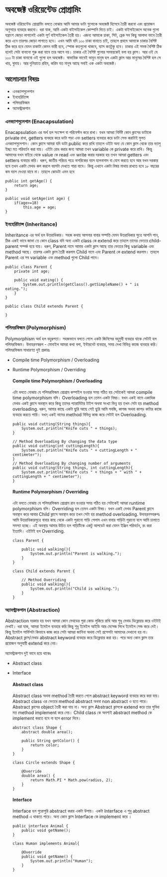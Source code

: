 # অবজেক্ট ওরিয়েন্টেড প্রোগ্রামিং

অবজেক্ট ওরিয়েন্টেড প্রোগ্রামিং বলতে বোঝায় আমি আমার ডাটা গুলোকে অবজেক্ট হিসেবে তৈরী করবো এবং প্রয়োজন অনুসারে ব্যবহার করবো।  ধরা যাক, আমি একটা বাইসাইকেল কোম্পানি দিতে চাই। একটা বাইসাইকেলে অনেক গুলো যন্ত্রাংশ জোড়া লাগালেই একটা 
পূর্ণ বাইসাইকেল তৈরী হয়। এজন্য আমাকে চাকা, সিট, ব্রেক সব কিছু আলাদা ভাবে তৈরী করে এনে তারপর জোড়া লাগাতে হবে। এখন আমি যদি ১০০ চাকা বানাতে চাই, তাহলে প্রথমে আমাকে চাকার বৈশিষ্ট ঠিক করে হবে যেমন চাকাটা কেমন ভারী হবে, স্পোক কতগুলো থাকবে, ব্যাস কতটুকু হবে।
চাকার এই সমস্ত বৈশিষ্ট ঠিক হলেই সেটা বানানো শুরু করা যাবে তার আগে নয়। চাকার এই বৈশিষ্ট গুলোর সমন্বয়কেই বলা হয় ক্লাস। আর ওই যে ১০০ টা চাকা বানাবো ওই গুলো হল অবজেক্ট। স্বাভাবিক ভাবেই ভাবুন মানুষ হল একটা ক্লাস আর মানুষের বৈশিষ্ট হল সে খায়, ঘুমায়। আর দুনিয়াতে রহিম, করিম যত মানুষ
আছে সবাই এক একটা অবজেক্ট। 

## আলোচনার বিষয়ঃ
* এনক্যাপসুলেশান
* ইনহেরিট্যান্স
* পলিমরফিজম
* অ্যাবস্ট্রাকশান


### এনক্যাপসুলেশান (Enacapsulation)
Enacapsulation এর অর্থ হল সংক্ষেপ বা পরিবেস্টন করে রাখা। যখন আমরা নির্দিষ্ট কোন ক্লাসের ডাটাকে private রাখা, getters ব্যবহার  করে ডাটা পড়া এবং setters ব্যবহার করে ডাটা সেভ করাটাই মুলত এনক্যাপসুলেশান। কোন ক্লাসে আমরা যদি ডাটা public করে রাখি 
তাহলে ওইটা অন্য যে কোন ক্লাস থেকে তার ভ্যালু ইচ্ছা মত পরিবর্তন করা যায়। এইটা রোধ করার জন্য আমরা তখন variable কে private করে রাখি। কিন্তু আমাদের যখন বাইরে থেকে value কে read এবং write করার দরকার হয় তখন আমরা getters এবং setters ব্যবহার করি।
ধরুন, জাতীয় পরিচয় পত্রে নাগরিকের বয়স হালনাগাদ বা যোগ করতে হবে আর যখন দরকার হবে তখন একটা মেথড কল করলে বয়সটা দেখতে পারা যাবে। কিন্তু এখানে একটা বিষয় মাথায় রাখতে হবে ১৮ বছরের কম বয়স দেওয়া যাবে না। তাহলে কোডটা এমন হবে

```Enacapsulation
public int getAge() {
	return age;
}

public void setAge(int age) {
	if(age>=18)
		this.age = age;
}
```

### ইনহেরিট্যান্স (Inheritance)
Inheritance এর অর্থ হল উত্তরাধিকার। সহজ কথায় আপনার বাবার সম্পত্তি যেমন উত্তরাধিকার সুত্রে আপনি পান, ঠিক একই ভাবে জাভা তে কোন class যদি অন্য একটা class কে extend করে তাহলে তাদের ভেতরে child-parent সম্পর্ক হয়ে যায়। ধরুন, Parent নামে
আমার একটা ক্লাস আছে তার ভেতরে কিছু variable এবং method আছে। তারপর একটা ক্লাস তৈরী করলাম Child নামে এবং Parent কে extend করলাম। তাহলে Parent এর সব variable এবং method গুলো Child পাবে। 

```Inheritance
public class Parent {
    private int age;

    public void eating() {
        System.out.println(getClass().getSimpleName() + " is eating.");
    }
}

public class Child extends Parent {

}
```

### পলিমরফিজম (Polymorphism)
Polymorphism অর্থ হল বহুরূপতা। সহজভাবে বলতে গেলে একটা জিনিসের বহুমুখী ব্যবহার থাকে সেটাই হল পলিমরফিজম। উদাহরনস্বরূপ - মোবাইল আমরা কথা বলা, ইন্টারনেট ব্যবহার, সময় দেখা বিভিন্ন কাজে ব্যবহার করি। পলিমরফিজম সাধারণত দুই প্রকারঃ
* Compile time Polymorphism / Overloading
* Runtime Polymorphism / Overriding

	#### Compile time Polymorphism / Overloading
	এটা বলতে বোঝায় যে পলিমরফিজম প্রোগ্রাম কম্পাইল হওয়ার সময় গঠিত হয় সেটাকেই আমরা compile time polymorphism বলি। Overloading হল তেমন একটা বিষয়। যখন একই নামে একাধিক মেথড একই ক্লাসে অবস্থান করে কিন্তু তাদের প্যারামিটার টাইপ অথবা সংখ্যা ভিন্ন হয় তখন সেটা হয় method overloading. ধরুন, আমার কাছে একটা ছুরি আছে সেই ছুরি আমি সবজি, কাগজ অথবা কাপড় কাটার কাজে ব্যবহার করতে পারি। যখন্ একই নামের method বিভিন্ন কাজ করে সেটাই হল Overloading.
		  
	```Overloading
	public void cutting(String things){
		System.out.println("Knife cuts " + things);
	}

	// Method Overloading By changing the data type
	public void cutting(int cuttingLength){
		System.out.println("Knife cuts " + cuttingLength + " centimeter");
	}
	// Method Overloading By changing number of arguments
	public void cutting(String things, int cuttingLength){
		System.out.println("Knife cuts " + things + " with " + cuttingLength + " centimeter");
	}

	```
		  
	#### Runtime Polymorphism / Overriding
	এটা বলতে বোঝায় যে পলিমরফিজম প্রোগ্রাম রান হওয়ার সময় গঠিত হয় সেটাকেই আমরা runtime polymorphism বলি। Overriding হল তেমন একটা বিষয়। যখন একই মেথড Parent ক্লাসে অবস্থান করে আবার Child ক্লাসে অবস্থান করে তখন সেটা হয় method overloading. উদাহরনসবরুপঃ আমি উত্তরাধিকারসুত্রে বাবার কাছ থেকে একটা পুরানো গাড়ি পেলাম এখন বাবার গাড়িটা পুরানো বলে আমি চালাতে সমস্যা হচ্ছে। এই অবস্থায় আমার উচিত হল গাড়িটিকে একটু আপডেট করা যেমন ইঞ্জিন পরিবর্তন, রং করা ইত্যাদি। এইটাই হল Overriding.
		 
	```Overriding
	class Parent {

		public void walking(){
			System.out.println("Parent is walking.");
		}
	}
	 
	class Child extends Parent {
	 
		// Method Overriding
		public void walking(){
			System.out.println("Child is walking.");
		}
	}
	```
	
### অ্যাবস্ট্রাকশান (Abstraction)	
Abstraction দরকার হয় যখন আমরা কোন মেথডের পুরা কোড লুকিয়ে রাখি আর শুধু মেথড ডিক্লেয়ার করে ওইটাই দেখাই। ধরা যাক, আমরা ইমেইল ব্যবহার করি কিন্তু শুধু ইমেইল আইডি আর মেসেজ লিখে ইমেইল সেন্ড করে দেই। কিন্তু ইমেইল সার্ভিসটা কিভাবে কাজ করে সেটা আমরা জানিনা অথবা সেই প্রসেসটা আমাদের দেখানো হয় না।
Abstract ক্লাস/মেথড abstract keyword ব্যবহার করে ডিক্লেয়ার করা হয়। পরে অন্য কোন ক্লাস তার প্রয়োজন অনুযায়ী extend করে নেয়। 

অ্যাবস্ট্রাকশান দুই ভাবে হয়ে থাকেঃ
* Abstract class
* Interface 

	#### Abstract class
	Abstract class অথবা method তৈরী করতে গেলে abstract keyword ব্যবহার করে করা যায়। Abstract class এর ভেতরে method abstract অথবা non abstract ও হতে পারে। Abstract ক্লাসের object তৈরী করা যায় না। অন্য ক্লাস Abstract ক্লাসকে extend করে  তার সুবিধা মত method implement করে নেয়। Child class কে অবশ্যই  abstract method কে implement করতে হবে না হলে error দিবে।
	
	```Abstract
	abstract class Shape {
		abstract double area();
    
		public String getColor() {
			return color;
		}
	}
	 
	class Circle extends Shape {

		@Override
		double area() {
			return Math.PI * Math.pow(radius, 2);
		}
	}
	```
	
	#### Interface
	Interface হল পুরোপুরি abstract করার একটা উপায়। একটা Interface এ শুধু abstract method এ থাকতে পারে। অন্য কোন ক্লাস Interface কে implement করে । 
	
	```Interface
	public interface Animal {
		public void getName();
	}
	 
	class Human implements Animal{

		@Override
		public void getName() {
			System.out.println("Human");
		}
	}
	```